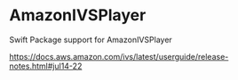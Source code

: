 # AmazonIVSPlayer
Swift Package support for AmazonIVSPlayer

https://docs.aws.amazon.com/ivs/latest/userguide/release-notes.html#jul14-22
